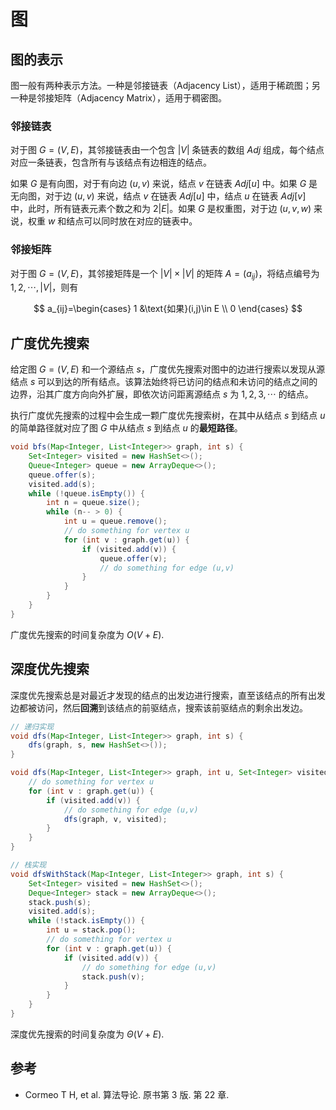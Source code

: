 # 图

## 图的表示

图一般有两种表示方法。一种是邻接链表（Adjacency List），适用于稀疏图；另一种是邻接矩阵（Adjacency Matrix），适用于稠密图。

### 邻接链表

对于图 $G=(V,E)$，其邻接链表由一个包含 $|V|$ 条链表的数组 $Adj$ 组成，每个结点对应一条链表，包含所有与该结点有边相连的结点。

如果 $G$ 是有向图，对于有向边 $(u,v)$ 来说，结点 $v$ 在链表 $Adj[u]$ 中。如果 $G$ 是无向图，对于边 $(u,v)$ 来说，结点 $v$ 在链表 $Adj[u]$ 中，结点 $u$ 在链表 $Adj[v]$ 中，此时，所有链表元素个数之和为 $2|E|$。如果 $G$ 是权重图，对于边 $(u,v,w)$ 来说，权重 $w$ 和结点可以同时放在对应的链表中。

### 邻接矩阵

对于图 $G=(V,E)$，其邻接矩阵是一个 $|V|\times|V|$ 的矩阵 $A=(a_{ij})$，将结点编号为 $1,2,\cdots,|V|$，则有

$$
a_{ij}=\begin{cases}
    1 &\text{如果}(i,j)\in E \\
    0
\end{cases}
$$

## 广度优先搜索

给定图 $G=(V,E)$ 和一个源结点 $s$，广度优先搜索对图中的边进行搜索以发现从源结点 $s$ 可以到达的所有结点。该算法始终将已访问的结点和未访问的结点之间的边界，沿其广度方向向外扩展，即依次访问距离源结点 $s$ 为 $1,2,3,\cdots$ 的结点。

执行广度优先搜索的过程中会生成一颗广度优先搜索树，在其中从结点 $s$ 到结点 $u$ 的简单路径就对应了图 $G$ 中从结点 $s$ 到结点 $u$ 的**最短路径**。

```java
void bfs(Map<Integer, List<Integer>> graph, int s) {
    Set<Integer> visited = new HashSet<>();
    Queue<Integer> queue = new ArrayDeque<>();
    queue.offer(s);
    visited.add(s);
    while (!queue.isEmpty()) {
        int n = queue.size();
        while (n-- > 0) {
            int u = queue.remove();
            // do something for vertex u
            for (int v : graph.get(u)) {
                if (visited.add(v)) {
                    queue.offer(v);
                    // do something for edge (u,v)
                }
            }
        }
    }
}
```

广度优先搜索的时间复杂度为 $O(V+E)$.

## 深度优先搜索

深度优先搜索总是对最近才发现的结点的出发边进行搜索，直至该结点的所有出发边都被访问，然后**回溯**到该结点的前驱结点，搜索该前驱结点的剩余出发边。

```java
// 递归实现
void dfs(Map<Integer, List<Integer>> graph, int s) {
    dfs(graph, s, new HashSet<>());
}

void dfs(Map<Integer, List<Integer>> graph, int u, Set<Integer> visited) {
    // do something for vertex u
    for (int v : graph.get(u)) {
        if (visited.add(v)) {
            // do something for edge (u,v)
            dfs(graph, v, visited);
        }
    }
}

// 栈实现
void dfsWithStack(Map<Integer, List<Integer>> graph, int s) {
    Set<Integer> visited = new HashSet<>();
    Deque<Integer> stack = new ArrayDeque<>();
    stack.push(s);
    visited.add(s);
    while (!stack.isEmpty()) {
        int u = stack.pop();
        // do something for vertex u
        for (int v : graph.get(u)) {
            if (visited.add(v)) {
                // do something for edge (u,v)
                stack.push(v);
            }
        }
    }
}
```

深度优先搜索的时间复杂度为 $\Theta(V+E)$.

## 参考

- Cormeo T H, et al. 算法导论. 原书第 3 版. 第 22 章.
